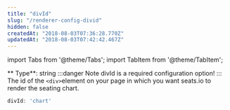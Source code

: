 ```yaml
---
title: "divId"
slug: "/renderer-config-divid"
hidden: false
createdAt: "2018-08-03T07:36:28.770Z"
updatedAt: "2018-08-03T07:42:42.467Z"
---
```


import Tabs from '@theme/Tabs';
import TabItem from '@theme/TabItem';

** Type**: string
:::danger Note
divId is a required configuration option!
:::
The id of the `<div>`element on your page in which you want seats.io to render the seating chart. 
```javascript
divId: 'chart'
```

